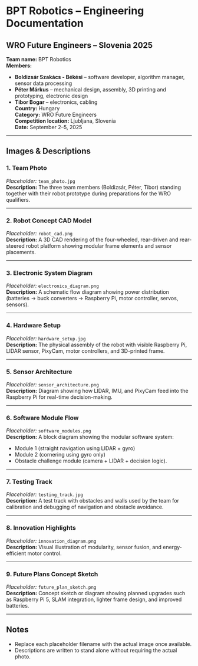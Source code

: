# BPT Robotics – Engineering Documentation

## WRO Future Engineers – Slovenia 2025

**Team name:** BPT Robotics  
**Members:**  
- **Boldizsár Szakács - Békési** – software developer, algorithm manager, sensor data processing  
- **Péter Márkus** – mechanical design, assembly, 3D printing and prototyping, electronic design  
- **Tibor Bogar** – electronics, cabling  
**Country:** Hungary  
**Category:** WRO Future Engineers  
**Competition location:** Ljubljana, Slovenia  
**Date:** September 2–5, 2025  

---

## Images & Descriptions

### 1. Team Photo
*Placeholder:* `team_photo.jpg`  
**Description:** The three team members (Boldizsár, Péter, Tibor) standing together with their robot prototype during preparations for the WRO qualifiers.  

---

### 2. Robot Concept CAD Model
*Placeholder:* `robot_cad.png`  
**Description:** A 3D CAD rendering of the four-wheeled, rear-driven and rear-steered robot platform showing modular frame elements and sensor placements.  

---

### 3. Electronic System Diagram
*Placeholder:* `electronics_diagram.png`  
**Description:** A schematic flow diagram showing power distribution (batteries → buck converters → Raspberry Pi, motor controller, servos, sensors).  

---

### 4. Hardware Setup
*Placeholder:* `hardware_setup.jpg`  
**Description:** The physical assembly of the robot with visible Raspberry Pi, LIDAR sensor, PixyCam, motor controllers, and 3D-printed frame.  

---

### 5. Sensor Architecture
*Placeholder:* `sensor_architecture.png`  
**Description:** Diagram showing how LIDAR, IMU, and PixyCam feed into the Raspberry Pi for real-time decision-making.  

---

### 6. Software Module Flow
*Placeholder:* `software_modules.png`  
**Description:** A block diagram showing the modular software system:  
- Module 1 (straight navigation using LIDAR + gyro)  
- Module 2 (cornering using gyro only)  
- Obstacle challenge module (camera + LIDAR + decision logic).  

---

### 7. Testing Track
*Placeholder:* `testing_track.jpg`  
**Description:** A test track with obstacles and walls used by the team for calibration and debugging of navigation and obstacle avoidance.  

---

### 8. Innovation Highlights
*Placeholder:* `innovation_diagram.png`  
**Description:** Visual illustration of modularity, sensor fusion, and energy-efficient motor control.  

---

### 9. Future Plans Concept Sketch
*Placeholder:* `future_plan_sketch.png`  
**Description:** Concept sketch or diagram showing planned upgrades such as Raspberry Pi 5, SLAM integration, lighter frame design, and improved batteries.  

---

## Notes
- Replace each placeholder filename with the actual image once available.  
- Descriptions are written to stand alone without requiring the actual photo.  
